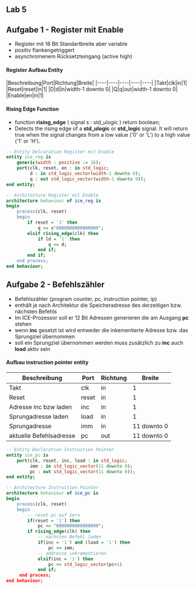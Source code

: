Lab 5
----
## Aufgabe 1 - Register mit Enable
- Register mit 16 Bit Standartbreite aber variable
- positiv flankengetriggert
- asynchromenem Rücksetzteingang (active high)
#### Register Aufbau Entity
|Beschreibung|Port|Richtung|Breite|
|----|----|----|----|----|
|Takt|clk|in|1|
|Reset|reset|in|1|
|D|d|in|width-1 downto 0|
|Q|q|out|width-1 downto 0|
|Enable|en|in|1|

#### Rising Edge Function
- function **rising_edge** ( signal s : std_ulogic ) return boolean;
- Detects the rising edge of a **std_ulogic** or **std_logic** signal. It will return true when the signal changes from a low value ('0' or 'L') to a high value ('1' or 'H').

```vhdl
-- Entity Delcaration Register mit Enable
entity ice_reg is
	generic(width : positive := 16);
	port(clk, reset, en : in std_logic;
		 d : in std_logic_vector(width-1 downto 0);
		 q : out std_logic_vector(width-1 downto 0));
end entity;
```
```vhdl
-- Architecture Register mit Enable
architecture behaviour of ice_reg is 
begin
	process(clk, reset)
	begin
		if reset = '1' then
			q <= x"0000000000000000";
		elsif rising_edge(clk) then
        	if ld = '1' then
        		q <= d;
        	end if;
        end if;
    end process;
end behaviour;
```
## Aufgabe 2 - Befehlszähler
- Befehlszähler (program counter, pc, instruction pointer, ip)
- enthält je nach Architektur die Speicheradresse des derzeitigen bzw. nächsten Befehls
- Im ICE-Prozessor soll er 12 Bit Adressen generieren die am Ausgang **pc** stehen
- wenn **inc** gesetzt ist wird entweder die inkementierte Adresse bzw. das Sprungziel übernommen 
- soll ein Sprungziel übernommen werden muss zusätzlich zu **inc** auch **load** aktiv sein
#### Aufbau instruction pointer entity
|Beschreibung|Port|Richtung|Breite|
|----|----|----|----|
|Takt|clk|in|1|
|Reset|reset|in|1|
|Adresse inc bzw laden|inc|in|1|
|Sprungadresse laden|load|in|1|
|Sprungadresse|imm|in|11 downto 0|
|aktuelle Befehlsadresse|pc|out|11 downto 0|
```vhdl
-- Entity Declaration Instruction Pointer
entity ice_pc is
	port(clk, reset, inc, load : in std_logic;
		 imm : in std_logic_vector(11 downto 0);
		 pc : out std_logic_vector(11 downto 0));
end entity;
```
```vhdl
-- Architecture Instruction Pointer
architecture behaviour of ice_pc is
begin
	process(clk, reset)
	begin
		-- reset pc auf zero
		if(reset = '1') then
			pc <= "0000000000000000";
		if rising_edge(clk) then
			-- nächsten Befehl laden
			if(inc = '1') and (load = '1') then
				pc <= imm;
			-- addresse inkrementieren
			elsif(inc = '1') then
            	pc <= std_logic_vector(pc+1)
            end if;
     end process;
end behaviour;
```